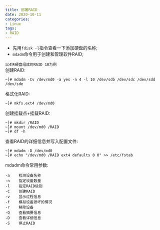 ```yaml
---
title: 部署RAID
date: 2020-10-11
categories:
- Linux
tags:
- RAID
---
```


* 先用`fdisk -l`指令查看一下添加硬盘的名称;<br>
* `mdadm`命令用于创建和管理软件RAID;<br>

`以4块硬盘组成的RAID 10为例`<br>
创建RAID:<br>
```
~]# mdadm -Cv /dev/md0 -a yes -n 4 -l 10 /dev/sdb /dev/sdc /dev/sdd /dev/sde
```
格式化RAID:<br>
```
~]# mkfs.ext4 /dev/md0
```
创建挂载点+挂载RAID:<br>
```
~]# mkdir /RAID
~]# mount /dev/md0 /RAID
~]# df -h
```
查看RAID的详细信息并写入配置文件:<br>
```
~]# mdadm -D /dev/md0
~]# echo "/dev/md0 /RAID ext4 defaults 0 0" >> /etc/fstab
```
mdadm命令常用参数:<br>
```
-a    检测设备名称
-n    指定设备数量
-l    指定RAID级别
-C    创建RAID
-v    显示过程信息
-f    模拟设备损坏的情况
-r    移除设备
-Q    查看摘要信息
-D    查看详细信息
-S    停止RAID
```

